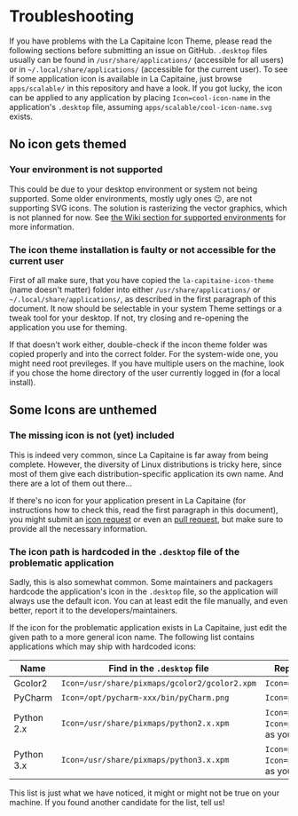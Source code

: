 # Troubleshooting
If you have problems with the La Capitaine Icon Theme, please read the following sections before submitting an issue on GitHub. `.desktop` files usually can be found in `/usr/share/applications/` (accessible for all users) or in `~/.local/share/applications/` (accessible for the current user). To see if some application icon is available in La Capitaine, just browse `apps/scalable/` in this repository and have a look. If you got lucky, the icon can be applied to any application by placing `Icon=cool-icon-name` in the application's `.desktop` file, assuming `apps/scalable/cool-icon-name.svg` exists.

## No icon gets themed
### Your environment is not supported
This could be due to your desktop environment or system not being supported. Some older environments, mostly ugly ones :wink:, are not supporting SVG icons. The solution is rasterizing the vector graphics, which is not planned for now. See [the Wiki section for supported environments](https://github.com/keeferrourke/la-capitaine-icon-theme/wiki#supported-environments) for more information.

### The icon theme installation is faulty or not accessible for the current user
First of all make sure, that you have copied the `la-capitaine-icon-theme` (name doesn't matter) folder into either `/usr/share/applications/` or `~/.local/share/applications/`, as described in the first paragraph of this document.
It now should be selectable in your system Theme settings or a tweak tool for your desktop. If not, try closing and re-opening the application you use for theming.

If that doesn't work either, double-check if the incon theme folder was copied properly and into the correct folder. For the system-wide one, you might need root previleges. If you have multiple users on the machine, look if you chose the home directory of the user currently logged in (for a local install).

## Some Icons are unthemed
### The missing icon is not (yet) included
This is indeed very common, since La Capitaine is far away from being complete. However, the diversity of Linux distributions is tricky here, since most of them give each distribution-specific application its own name. And there are a lot of them out there...

If there's no icon for your application present in La Capitaine (for instructions how to check this, read the first paragraph in this document), you might submit an [icon request](https://github.com/keeferrourke/la-capitaine-icon-theme/wiki/Submitting-Icon-Requests) or even an [pull request](https://github.com/keeferrourke/la-capitaine-icon-theme/wiki/Submitting-Pull-Requests), but make sure to provide all the necessary information.

### The icon path is hardcoded in the `.desktop` file of the problematic application
Sadly, this is also somewhat common. Some maintainers and packagers hardcode the application's icon in the `.desktop` file, so the application will always use the default icon. You can at least edit the file manually, and even better, report it to the developers/maintainers.

If the icon for the problematic application exists in La Capitaine, just edit the given path to a more general icon name. The following list contains applications which may ship with hardcoded icons:

Name | Find in the `.desktop` file | Replace by
------------ | ------------- | -------------
Gcolor2 | `Icon=/usr/share/pixmaps/gcolor2/gcolor2.xpm` | `Icon=gcolor2`
PyCharm | `Icon=/opt/pycharm-xxx/bin/pyCharm.png` | `Icon=pycharm`
Python 2.x | `Icon=/usr/share/pixmaps/python2.x.xpm` | `Icon=python2` or `Icon=python2.x`, as you wish
Python 3.x | `Icon=/usr/share/pixmaps/python3.x.xpm` | `Icon=python3` or `Icon=python3.x`, as you wish

This list is just what we have noticed, it might or might not be true on your machine. If you found another candidate for the list, tell us!

